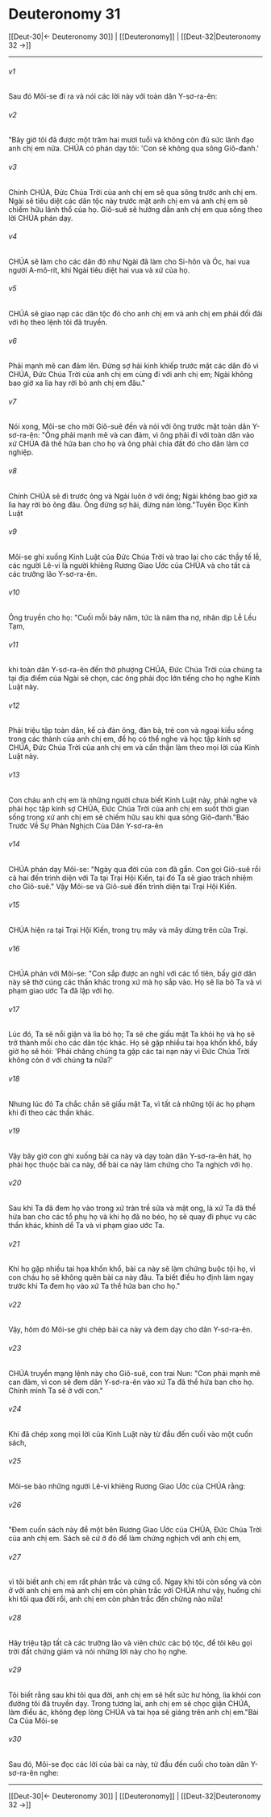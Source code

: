 # Deuteronomy 31

[[Deut-30|← Deuteronomy 30]] | [[Deuteronomy]] | [[Deut-32|Deuteronomy 32 →]]
***



###### v1 
Sau đó Môi-se đi ra và nói các lời này với toàn dân Y-sơ-ra-ên: 

###### v2 
"Bây giờ tôi đã được một trăm hai mươi tuổi và không còn đủ sức lãnh đạo anh chị em nữa. CHÚA có phán dạy tôi: 'Con sẽ không qua sông Giô-đanh.' 

###### v3 
Chính CHÚA, Đức Chúa Trời của anh chị em sẽ qua sông trước anh chị em. Ngài sẽ tiêu diệt các dân tộc này trước mặt anh chị em và anh chị em sẽ chiếm hữu lãnh thổ của họ. Giô-suê sẽ hướng dẫn anh chị em qua sông theo lời CHÚA phán dạy. 

###### v4 
CHÚA sẽ làm cho các dân đó như Ngài đã làm cho Si-hôn và Óc, hai vua người A-mô-rít, khi Ngài tiêu diệt hai vua và xứ của họ. 

###### v5 
CHÚA sẽ giao nạp các dân tộc đó cho anh chị em và anh chị em phải đối đãi với họ theo lệnh tôi đã truyền. 

###### v6 
Phải mạnh mẽ can đảm lên. Đừng sợ hải kinh khiếp trước mặt các dân đó vì CHÚA, Đức Chúa Trời của anh chị em cùng đi với anh chị em; Ngài không bao giờ xa lìa hay rời bỏ anh chị em đâu." 

###### v7 
Nói xong, Môi-se cho mời Giô-suê đến và nói với ông trước mặt toàn dân Y-sơ-ra-ên: "Ông phải mạnh mẽ và can đảm, vì ông phải đi với toàn dân vào xứ CHÚA đã thề hứa ban cho họ và ông phải chia đất đó cho dân làm cơ nghiệp. 

###### v8 
Chính CHÚA sẽ đi trước ông và Ngài luôn ở với ông; Ngài không bao giờ xa lìa hay rời bỏ ông đâu. Ông đừng sợ hãi, đừng nản lòng."Tuyên Đọc Kinh Luật 

###### v9 
Môi-se ghi xuống Kinh Luật của Đức Chúa Trời và trao lại cho các thầy tế lễ, các người Lê-vi là người khiêng Rương Giao Ước của CHÚA và cho tất cả các trưởng lão Y-sơ-ra-ên. 

###### v10 
Ông truyền cho họ: "Cuối mỗi bảy năm, tức là năm tha nợ, nhân dịp Lễ Lều Tạm, 

###### v11 
khi toàn dân Y-sơ-ra-ên đến thờ phượng CHÚA, Đức Chúa Trời của chúng ta tại địa điểm của Ngài sẽ chọn, các ông phải đọc lớn tiếng cho họ nghe Kinh Luật này. 

###### v12 
Phải triệu tập toàn dân, kể cả đàn ông, đàn bà, trẻ con và ngoại kiều sống trong các thành của anh chị em, để họ có thể nghe và học tập kính sợ CHÚA, Đức Chúa Trời của anh chị em và cẩn thận làm theo mọi lời của Kinh Luật này. 

###### v13 
Con cháu anh chị em là những người chưa biết Kinh Luật này, phải nghe và phải học tập kính sợ CHÚA, Đức Chúa Trời của anh chị em suốt thời gian sống trong xứ anh chị em sẽ chiếm hữu sau khi qua sông Giô-đanh."Báo Trước Về Sự Phản Nghịch Của Dân Y-sơ-ra-ên 

###### v14 
CHÚA phán dạy Môi-se: "Ngày qua đời của con đã gần. Con gọi Giô-suê rồi cả hai đến trình diện với Ta tại Trại Hội Kiến, tại đó Ta sẽ giao trách nhiệm cho Giô-suê." Vậy Môi-se và Giô-suê đến trình diện tại Trại Hội Kiến. 

###### v15 
CHÚA hiện ra tại Trại Hội Kiến, trong trụ mây và mây dừng trên cửa Trại. 

###### v16 
CHÚA phán với Môi-se: "Con sắp được an nghỉ với các tổ tiên, bấy giờ dân này sẽ thờ cúng các thần khác trong xứ mà họ sắp vào. Họ sẽ lìa bỏ Ta và vi phạm giao ước Ta đã lập với họ. 

###### v17 
Lúc đó, Ta sẽ nổi giận và lìa bỏ họ; Ta sẽ che giấu mặt Ta khỏi họ và họ sẽ trở thành mồi cho các dân tộc khác. Họ sẽ gặp nhiều tai họa khốn khổ, bấy giờ họ sẽ hỏi: 'Phải chăng chúng ta gặp các tai nạn này vì Đức Chúa Trời không còn ở với chúng ta nữa?' 

###### v18 
Nhưng lúc đó Ta chắc chắn sẽ giấu mặt Ta, vì tất cả những tội ác họ phạm khi đi theo các thần khác. 

###### v19 
Vậy bây giờ con ghi xuống bài ca này và dạy toàn dân Y-sơ-ra-ên hát, họ phải học thuộc bài ca này, để bài ca này làm chứng cho Ta nghịch với họ. 

###### v20 
Sau khi Ta đã đem họ vào trong xứ tràn trề sữa và mật ong, là xứ Ta đã thề hứa ban cho các tổ phụ họ và khi họ đã no béo, họ sẽ quay đi phục vụ các thần khác, khinh dể Ta và vi phạm giao ước Ta. 

###### v21 
Khi họ gặp nhiều tai họa khốn khổ, bài ca này sẽ làm chứng buộc tội họ, vì con cháu họ sẽ không quên bài ca này đâu. Ta biết điều họ định làm ngay trước khi Ta đem họ vào xứ Ta thề hứa ban cho họ." 

###### v22 
Vậy, hôm đó Môi-se ghi chép bài ca này và đem dạy cho dân Y-sơ-ra-ên. 

###### v23 
CHÚA truyền mạng lệnh này cho Giô-suê, con trai Nun: "Con phải mạnh mẽ can đảm, vì con sẽ đem dân Y-sơ-ra-ên vào xứ Ta đã thề hứa ban cho họ. Chính mình Ta sẽ ở với con." 

###### v24 
Khi đã chép xong mọi lời của Kinh Luật này từ đầu đến cuối vào một cuốn sách, 

###### v25 
Môi-se bảo những người Lê-vi khiêng Rương Giao Ước của CHÚA rằng: 

###### v26 
"Đem cuốn sách này để một bên Rương Giao Ước của CHÚA, Đức Chúa Trời của anh chị em. Sách sẽ cứ ở đó để làm chứng nghịch với anh chị em, 

###### v27 
vì tôi biết anh chị em rất phản trắc và cứng cổ. Ngay khi tôi còn sống và còn ở với anh chị em mà anh chị em còn phản trắc với CHÚA như vậy, huống chi khi tôi qua đời rồi, anh chị em còn phản trắc đến chừng nào nữa! 

###### v28 
Hãy triệu tập tất cả các trưởng lão và viên chức các bộ tộc, để tôi kêu gọi trời đất chứng giám và nói những lời này cho họ nghe. 

###### v29 
Tôi biết rằng sau khi tôi qua đời, anh chị em sẽ hết sức hư hỏng, lìa khỏi con đường tôi đã truyền dạy. Trong tương lai, anh chị em sẽ chọc giận CHÚA, làm điều ác, không đẹp lòng CHÚA và tai họa sẽ giáng trên anh chị em."Bài Ca Của Môi-se 

###### v30 
Sau đó, Môi-se đọc các lời của bài ca này, từ đầu đến cuối cho toàn dân Y-sơ-ra-ên nghe:

***
[[Deut-30|← Deuteronomy 30]] | [[Deuteronomy]] | [[Deut-32|Deuteronomy 32 →]]
